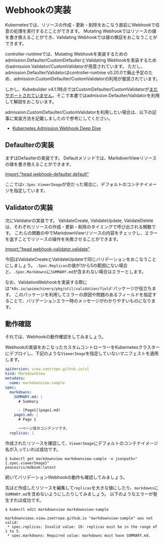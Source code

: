 # Webhookの実装

Kubernetesでは、リソースの作成・更新・削除をおこなう直前にWebhookで任意の処理を実行するとことができます。
Mutating Webhookではリソースの値を書き換えることができ、Validating Webhookでは値の検証をおこなうことができます。

controller-runtimeでは、Mutating Webhookを実装するためのadmission.Defaulter/CustomDefaulterとValidating Webhookを実装するためのadmission.Validator/CustomValidatorが用意されています。
ただし、admission.Defaulter/Validatorはcontroller-runtime v0.20.0で廃止予定のため、admission.CustomDefaulter/CustomValidatorの利用が推奨されています。

しかし、Kubebuilder v4.1.1時点ではCustomDefaulter/CustomValidatorが[まだサポートされていません](https://github.com/kubernetes-sigs/kubebuilder/issues/3721)。そこで本書ではadmission.Defaulter/Validatorを利用して解説をおこないます。

admission.CustomDefaulter/CustomValidatorを利用したい場合は、以下の記事に実装方法を記載しましたので参考にしてください。

- [Kubernetes Admission Webhook Deep Dive](https://zenn.dev/zoetro/articles/admission-webhook-deep-dive)

## Defaulterの実装

まずはDefaulterの実装です。
Defaultメソッドでは、MarkdownViewリソースの値を書き換えることができます。

[import:"head,webhook-defaulter,default"](../../codes/40_reconcile/api/v1/markdownview_webhook.go)

ここでは`r.Spec.ViewerImage`が空だった場合に、デフォルトのコンテナイメージを指定しています。

## Validatorの実装

次にValidatorの実装です。
ValidateCreate, ValidateUpdate, ValidateDeleteは、それぞれリソースの作成・更新・削除のタイミングで呼び出される関数です。
これらの関数の中でMarkdownViewリソースの内容をチェックし、エラーを返すことでリソースの操作を失敗させることができます。

[import:"head,webhook-validator,validate"](../../codes/40_reconcile/api/v1/markdownview_webhook.go)

今回はValidateCreateとValidateUpdateで同じバリデーションをおこなうことにしましょう。
`.Spec.Replicas`の値が1から5の範囲にない場合と、`.Spec.Markdowns`に`SUMMARY.md`が含まれない場合はエラーとします。

なお、ValidationWebhookを実装する際には`"k8s.io/apimachinery/pkg/util/validation/field"`パッケージが役立ちます。
このパッケージを利用してエラーの原因や問題のあるフィールドを指定することで、バリデーションエラー時のメッセージがわかりやすいものになります。

## 動作確認

それでは、Webhookの動作確認をしてみましょう。

Webhookの実装をおこなったカスタムコントローラーをKubernetesクラスターにデプロイし、下記のような`ViewerImage`を指定していないマニフェストを適用します。

```yaml
apiVersion: view.zoetrope.github.io/v1
kind: MarkdownView
metadata:
  name: markdownview-sample
spec:
  markdowns:
    SUMMARY.md: |
      # Summary

      - [Page1](page1.md)
    page1.md: |
      # Page 1

      一ページ目のコンテンツです。
  replicas: 1
```

作成されたリソースを確認して、`ViewerImage`にデフォルトのコンテナイメージ名が入っていれば成功です。

```
$ kubectl get markdownview markdownview-sample -o jsonpath="{.spec.viewerImage}"
peaceiris/mdbook:latest
```

続いてバリデーションWebhookの動作も確認してみましょう。

先ほど作成したリソースを編集して`replicas`を大きな値にしたり、`markdowns`に`SUMMARY.md`を含めないようにしたりしてみましょう。
以下のようなエラーが発生すれば成功です。

```
$ kubectl edit markdownview markdownview-sample

markdownviews.view.zoetrope.github.io "markdownview-sample" was not valid:
 * spec.replicas: Invalid value: 10: replicas must be in the range of 1 to 5.
 * spec.markdowns: Required value: markdowns must have SUMMARY.md.
```
